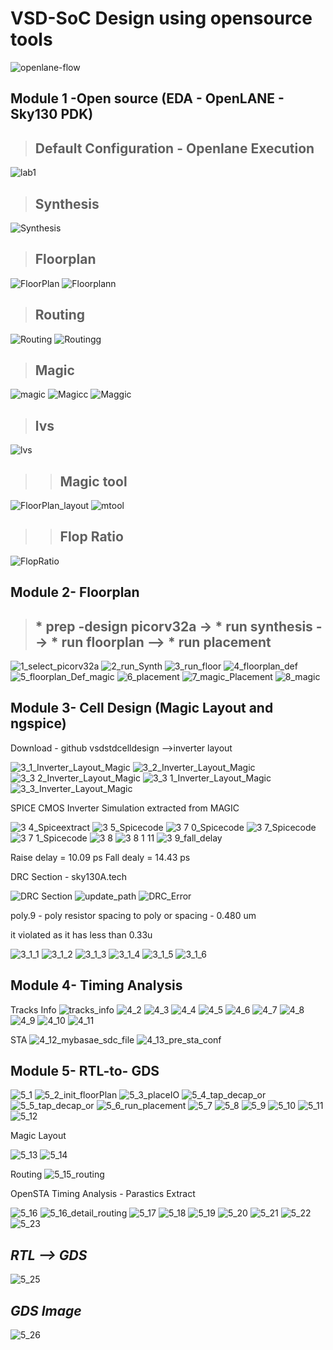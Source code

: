 # VSD-SoC Design using opensource tools

![openlane-flow](https://github.com/Adivi123/VSD-SoC-Design-Lab/assets/170654484/e982856e-52ba-404e-b138-568a1715d4db)


## Module 1 -Open source (EDA - OpenLANE - Sky130 PDK)
 > ## Default Configuration - Openlane Execution ##
![lab1](https://github.com/Adivi123/VSD-SoC-Design-Lab/assets/170654484/61b58e86-a2dc-4ec3-91d0-d3a9d4949d29)
 > ## Synthesis ##
![Synthesis](https://github.com/Adivi123/VSD-SoC-Design-Lab/assets/170654484/509075cc-824e-42b0-b664-a43f070da4b4)
 > ## Floorplan ##
![FloorPlan](https://github.com/Adivi123/VSD-SoC-Design-Lab/assets/170654484/dd2c8460-31e2-427a-891c-0664921985a1)
![Floorplann](https://github.com/Adivi123/VSD-SoC-Design-Lab/assets/170654484/37eb889a-9896-4167-bdbb-8a240d890cc1)
 > ## Routing ##
![Routing](https://github.com/Adivi123/VSD-SoC-Design-Lab/assets/170654484/3088fd2b-469b-47f4-8988-5367e7a908da)
![Routingg](https://github.com/Adivi123/VSD-SoC-Design-Lab/assets/170654484/785595d3-e0a7-4864-9902-41932668375c)
 > ## Magic ##
![magic](https://github.com/Adivi123/VSD-SoC-Design-Lab/assets/170654484/9264ff41-6f36-4743-9663-ed66d8647615)
![Magicc](https://github.com/Adivi123/VSD-SoC-Design-Lab/assets/170654484/24e3b997-6358-4303-9f23-08dec99c276a)
![Maggic](https://github.com/Adivi123/VSD-SoC-Design-Lab/assets/170654484/f6bdc6d9-b9d9-4fd4-9309-83319027cbc6)
 > ## lvs ##
![lvs](https://github.com/Adivi123/VSD-SoC-Design-Lab/assets/170654484/9faa5efd-7df7-45ce-a1dc-6f094c4de9b7)
> > ## Magic tool ##
   ![FloorPlan_layout](https://github.com/Adivi123/VSD-SoC-Design-Lab/assets/170654484/3b1b045c-3022-40c2-ae15-3f97ed16927d)
   ![mtool](https://github.com/Adivi123/VSD-SoC-Design-Lab/assets/170654484/a0012d1b-49d4-4625-86ba-8904d62db71c)
> > ## Flop Ratio ##
   ![FlopRatio](https://github.com/Adivi123/VSD-SoC-Design-Lab/assets/170654484/bac02752-3755-4b46-bdb7-4cc6a2033220)
## Module 2- Floorplan
> ## * prep -design picorv32a -> * run synthesis --> * run floorplan --> * run placement ##
![1_select_picorv32a](https://github.com/Adivi123/VSD-SoC-Design-Lab/assets/170654484/cbb3e551-21e0-4998-9b1d-7e8a668c3819)
![2_run_Synth](https://github.com/Adivi123/VSD-SoC-Design-Lab/assets/170654484/e52bafc0-8593-499a-b70b-896f51700550)
![3_run_floor](https://github.com/Adivi123/VSD-SoC-Design-Lab/assets/170654484/a7e4d201-4cae-46fa-be77-d7b58d99be23)
![4_floorplan_def](https://github.com/Adivi123/VSD-SoC-Design-Lab/assets/170654484/aeed9350-dfc1-4aa9-87d5-f02fffcadf87)
![5_floorplan_Def_magic](https://github.com/Adivi123/VSD-SoC-Design-Lab/assets/170654484/f7d1f659-29dd-4814-b835-00d8b2e3ee9c)
![6_placement](https://github.com/Adivi123/VSD-SoC-Design-Lab/assets/170654484/232aa127-d2e1-457b-8a39-f621884477e2)
![7_magic_Placement](https://github.com/Adivi123/VSD-SoC-Design-Lab/assets/170654484/9c90daa4-c591-45a5-acaf-eecda6df53ed)
![8_magic](https://github.com/Adivi123/VSD-SoC-Design-Lab/assets/170654484/42a922fc-7eeb-4faf-8e7b-ce1e0b056678)
## Module 3- Cell Design (Magic Layout and ngspice)
Download - github vsdstdcelldesign -->inverter layout

![3_1_Inverter_Layout_Magic](https://github.com/Adivi123/VSD-SoC-Design-Lab/assets/170654484/42dd0459-97d3-44f6-8e11-7481d006007b)
![3_2_Inverter_Layout_Magic](https://github.com/Adivi123/VSD-SoC-Design-Lab/assets/170654484/ea9b4e99-2c38-4967-942a-49b1babfbf4b)
![3_3 2_Inverter_Layout_Magic](https://github.com/Adivi123/VSD-SoC-Design-Lab/assets/170654484/81e63d32-1b58-4292-986f-1c206e0a44a3)
![3_3 1_Inverter_Layout_Magic](https://github.com/Adivi123/VSD-SoC-Design-Lab/assets/170654484/b9f2c653-a129-44d9-ac28-a190aa02b7a5)
![3_3_Inverter_Layout_Magic](https://github.com/Adivi123/VSD-SoC-Design-Lab/assets/170654484/7aa6f01a-f04b-4245-865c-d50f3f8c7fcf)

SPICE CMOS Inverter Simulation extracted from MAGIC 

![3 4_Spiceextract](https://github.com/Adivi123/VSD-SoC-Design-Lab/assets/170654484/e41eaf85-0ccb-4e7b-a0df-0a5941bd6c5f)
![3 5_Spicecode](https://github.com/Adivi123/VSD-SoC-Design-Lab/assets/170654484/8ead8885-3581-4e1a-b1da-8c4adbad9f31)
![3 7 0_Spicecode](https://github.com/Adivi123/VSD-SoC-Design-Lab/assets/170654484/80dc7ce9-b87f-4aed-8fc7-fa4d3bc4c91d)
![3 7_Spicecode](https://github.com/Adivi123/VSD-SoC-Design-Lab/assets/170654484/8be6d1a0-a4de-44f6-8306-3029ae3ea27b)
![3 7 1_Spicecode](https://github.com/Adivi123/VSD-SoC-Design-Lab/assets/170654484/b45311f8-8cfd-487a-8d64-3592a2f79087)
![3 8](https://github.com/Adivi123/VSD-SoC-Design-Lab/assets/170654484/c2083fe9-0180-4e33-a4ca-7a824d58f6bc)
![3 8 1 11](https://github.com/Adivi123/VSD-SoC-Design-Lab/assets/170654484/7ece0094-c529-419d-8260-9ad25d179358)
![3 9_fall_delay](https://github.com/Adivi123/VSD-SoC-Design-Lab/assets/170654484/6849ccd0-1296-4ab5-9610-13f91d714e2e)

Raise delay = 10.09 ps
Fall dealy = 14.43 ps

DRC Section - sky130A.tech 

![DRC Section](https://github.com/Adivi123/VSD-SoC-Design-Lab/assets/170654484/6a8bda06-bcc4-41a2-9b35-af975885fe59)
![update_path](https://github.com/Adivi123/VSD-SoC-Design-Lab/assets/170654484/0fa6f7e7-8b12-42b5-b67a-5494e870eeec)
![DRC_Error](https://github.com/Adivi123/VSD-SoC-Design-Lab/assets/170654484/f0b354d0-1ca0-41d8-ad6f-cf29ea9349c2)

poly.9 - poly resistor spacing to poly or spacing - 0.480 um

it violated as it has less than 0.33u

![3_1_1](https://github.com/Adivi123/VSD-SoC-Design-Lab/assets/170654484/28e86fbd-8680-43ca-bfa8-d7440755b4e8)
![3_1_2](https://github.com/Adivi123/VSD-SoC-Design-Lab/assets/170654484/1f517c10-1f81-42e7-ae98-9873b3ed58cd)
![3_1_3](https://github.com/Adivi123/VSD-SoC-Design-Lab/assets/170654484/ac2b9401-7382-499d-ae4e-2ed9c7a856a6)
![3_1_4](https://github.com/Adivi123/VSD-SoC-Design-Lab/assets/170654484/f81c407f-87cc-4793-bde7-25437a646879)
![3_1_5](https://github.com/Adivi123/VSD-SoC-Design-Lab/assets/170654484/b75ec3c0-b29e-44e3-b6ca-364bdc72e622)
![3_1_6](https://github.com/Adivi123/VSD-SoC-Design-Lab/assets/170654484/b989eef9-cc7d-4363-96f3-f46f25712120)
## Module 4- Timing Analysis
Tracks Info
![tracks_info](https://github.com/Adivi123/VSD-SoC-Design-Lab/assets/170654484/5c3363f8-0f79-4980-afe7-4d63dce53bd8)
![4_2](https://github.com/Adivi123/VSD-SoC-Design-Lab/assets/170654484/e94c01de-8aa1-4757-b5ba-9e2130ade378)
![4_3](https://github.com/Adivi123/VSD-SoC-Design-Lab/assets/170654484/ff229dea-812f-4882-9889-d5aeedcf4c49)
![4_4](https://github.com/Adivi123/VSD-SoC-Design-Lab/assets/170654484/7a747a6c-dd88-4c44-9d95-72ecbfd72607)
![4_5](https://github.com/Adivi123/VSD-SoC-Design-Lab/assets/170654484/f2c67e04-f4dc-48a1-bae3-79e2648d1397)
![4_6](https://github.com/Adivi123/VSD-SoC-Design-Lab/assets/170654484/8b80b76c-7d0e-4700-8a28-e9946f27a21f)
![4_7](https://github.com/Adivi123/VSD-SoC-Design-Lab/assets/170654484/80afc2ea-376a-4be4-b20c-f3dd739e8eca)
![4_8](https://github.com/Adivi123/VSD-SoC-Design-Lab/assets/170654484/f1babb36-43cf-4b86-9d2d-81861a1a135e)
![4_9](https://github.com/Adivi123/VSD-SoC-Design-Lab/assets/170654484/73240c7a-7160-45a5-9845-bd8bbdd81d8e)
![4_10](https://github.com/Adivi123/VSD-SoC-Design-Lab/assets/170654484/65baff66-a8f4-4212-b03d-e9df0d94464e)
![4_11](https://github.com/Adivi123/VSD-SoC-Design-Lab/assets/170654484/9cbf676b-1f98-452f-a4f6-847b885fb6fd)

STA
![4_12_mybasae_sdc_file](https://github.com/Adivi123/VSD-SoC-Design-Lab/assets/170654484/d3292e4f-7c72-429d-becf-56e71dfecff8)
![4_13_pre_sta_conf](https://github.com/Adivi123/VSD-SoC-Design-Lab/assets/170654484/e617ca60-26fe-4891-8edf-a7de314959c8)

## Module 5- RTL-to- GDS
![5_1](https://github.com/Adivi123/VSD-SoC-Design-Lab/assets/170654484/7e1ab33f-46b4-470d-a736-a91c03eb2752)
![5_2_init_floorPlan](https://github.com/Adivi123/VSD-SoC-Design-Lab/assets/170654484/35cbb4af-3a70-4e5a-b013-04f81172b77a)
![5_3_placeIO](https://github.com/Adivi123/VSD-SoC-Design-Lab/assets/170654484/f758ba38-5c86-4653-8c9b-7a3c56294ac8)
![5_4_tap_decap_or](https://github.com/Adivi123/VSD-SoC-Design-Lab/assets/170654484/dcb2d387-569e-4fed-bb47-d26478b101e8)
![5_5_tap_decap_or](https://github.com/Adivi123/VSD-SoC-Design-Lab/assets/170654484/3f1ed4bc-0fcb-438c-a909-2e35b86f4b72)
![5_6_run_placement](https://github.com/Adivi123/VSD-SoC-Design-Lab/assets/170654484/7cf28f53-4d27-40d5-869e-f0025c37d969)
![5_7](https://github.com/Adivi123/VSD-SoC-Design-Lab/assets/170654484/066327e4-5950-4338-a393-6be54cb9e682)
![5_8](https://github.com/Adivi123/VSD-SoC-Design-Lab/assets/170654484/852c6aa9-6818-4fa7-8f71-4d697f88f712)
![5_9](https://github.com/Adivi123/VSD-SoC-Design-Lab/assets/170654484/ba088455-0ee6-4076-8df3-1d302aebb764)
![5_10](https://github.com/Adivi123/VSD-SoC-Design-Lab/assets/170654484/22ede0d3-c0e8-4e40-b885-6805093f5dc3)
![5_11](https://github.com/Adivi123/VSD-SoC-Design-Lab/assets/170654484/9e7b0f8f-d14a-4e5a-91eb-9474a5577be7)
![5_12](https://github.com/Adivi123/VSD-SoC-Design-Lab/assets/170654484/cbdebd60-f85a-40d2-9628-cf2c13263127)

Magic Layout

![5_13](https://github.com/Adivi123/VSD-SoC-Design-Lab/assets/170654484/f654c6e2-35f6-4bd9-ab53-d1aaac00354b)
![5_14](https://github.com/Adivi123/VSD-SoC-Design-Lab/assets/170654484/2e7379cb-b370-4d3b-82fb-595995984201)

Routing
![5_15_routing](https://github.com/Adivi123/VSD-SoC-Design-Lab/assets/170654484/b7e0637f-70e3-467a-af59-34a65a681e44)

OpenSTA Timing Analysis - Parastics Extract

![5_16](https://github.com/Adivi123/VSD-SoC-Design-Lab/assets/170654484/d8f7ce83-ad0b-45cb-ad04-8115eea4d1c7)
![5_16_detail_routing](https://github.com/Adivi123/VSD-SoC-Design-Lab/assets/170654484/2f239fd1-a40d-4a9e-9654-ebb606b8c9ee)
![5_17](https://github.com/Adivi123/VSD-SoC-Design-Lab/assets/170654484/4aa999aa-16ec-4931-bce1-47383d2a8cdb)
![5_18](https://github.com/Adivi123/VSD-SoC-Design-Lab/assets/170654484/0242c514-90e2-4a0d-908c-e5ea45d3dc41)
![5_19](https://github.com/Adivi123/VSD-SoC-Design-Lab/assets/170654484/88ccb07b-b64a-48ec-92ba-935f3e049ec9)
![5_20](https://github.com/Adivi123/VSD-SoC-Design-Lab/assets/170654484/67e89b32-f1ea-4a7c-a264-27e6adedff9d)
![5_21](https://github.com/Adivi123/VSD-SoC-Design-Lab/assets/170654484/67a1324d-3398-4344-b250-9ac219200fa5)
![5_22](https://github.com/Adivi123/VSD-SoC-Design-Lab/assets/170654484/8d7cd9be-2d2b-41f7-8571-b8a86b0da7d9)
![5_23](https://github.com/Adivi123/VSD-SoC-Design-Lab/assets/170654484/891176f2-33c1-49ae-a622-c14d2f5d59df)

## _RTL --> GDS_

![5_25](https://github.com/Adivi123/VSD-SoC-Design-Lab/assets/170654484/e5248f4d-6efb-49b1-9ccb-d719f2d4f57a)

## _GDS Image_

![5_26](https://github.com/Adivi123/VSD-SoC-Design-Lab/assets/170654484/f5131bca-038b-4811-843e-2eb29cdccb90)
